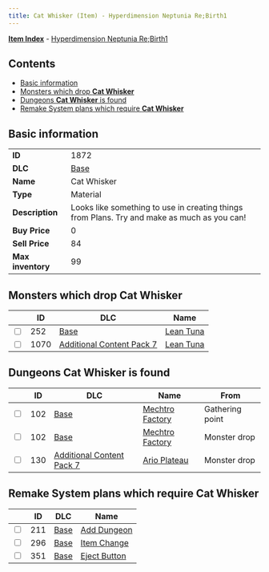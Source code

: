 ```yaml
---
title: Cat Whisker (Item) - Hyperdimension Neptunia Re;Birth1
---
```


[**Item Index**](/neptunia/rb1/item/index.html) - [Hyperdimension Neptunia Re;Birth1](/neptunia/rb1)

## Contents

- [Basic information](#basic-information)
- [Monsters which drop **Cat Whisker**](#monsters-which-drop-cat-whisker)
- [Dungeons **Cat Whisker** is found](#dungeons-cat-whisker-is-found)
- [Remake System plans which require **Cat Whisker**](#remake-system-plans-which-require-cat-whisker)

## Basic information

|   |   |
| -- | -- |
| **ID** | 1872 |
| **DLC** | [Base](/neptunia/rb1/dlc/1-base.html) |
| **Name** | Cat Whisker |
| **Type** | Material |
| **Description** | Looks like something to use in creating things from Plans. Try and make as much as you can! |
| **Buy Price** | 0 |
| **Sell Price** | 84 |
| **Max inventory** | 99 |


## Monsters which drop **Cat Whisker**

|    | ID | DLC | Name |
| -- | -- | --- | ---- |
| <input type="checkbox" id="rb1-monster-1-252" class="trackbox" /> | 252 | [Base](/neptunia/rb1/dlc/1-base.html) | [Lean Tuna](/neptunia/rb1/monster/1-252-lean-tuna.html) |
| <input type="checkbox" id="rb1-monster-16-1070" class="trackbox" /> | 1070 | [Additional Content Pack 7](/neptunia/rb1/dlc/16-pack7.html) | [Lean Tuna](/neptunia/rb1/monster/16-1070-lean-tuna.html) |


## Dungeons **Cat Whisker** is found

|    | ID | DLC | Name | From |
| -- | -- | --- | ---- | ---- |
| <input type="checkbox" id="rb1-dungeon-1-102" class="trackbox" /> | 102 | [Base](/neptunia/rb1/dlc/1-base.html) | [Mechtro Factory](/neptunia/rb1/dungeon/1-102-mechtro-factory.html) | Gathering point |
| <input type="checkbox" id="rb1-dungeon-1-102" class="trackbox" /> | 102 | [Base](/neptunia/rb1/dlc/1-base.html) | [Mechtro Factory](/neptunia/rb1/dungeon/1-102-mechtro-factory.html) | Monster drop |
| <input type="checkbox" id="rb1-dungeon-16-130" class="trackbox" /> | 130 | [Additional Content Pack 7](/neptunia/rb1/dlc/16-pack7.html) | [Ario Plateau](/neptunia/rb1/dungeon/16-130-ario-plateau.html) | Monster drop |


## Remake System plans which require **Cat Whisker**

|    | ID | DLC | Name |
| -- | -- | --- | ---- |
| <input type="checkbox" id="rb1-quest-1-211" class="trackbox" /> | 211 | [Base](/neptunia/rb1/dlc/1-base.html) | [Add Dungeon](/neptunia/rb1/quest/1-211-add-dungeon.html) |
| <input type="checkbox" id="rb1-quest-1-296" class="trackbox" /> | 296 | [Base](/neptunia/rb1/dlc/1-base.html) | [Item Change](/neptunia/rb1/quest/1-296-item-change.html) |
| <input type="checkbox" id="rb1-quest-1-351" class="trackbox" /> | 351 | [Base](/neptunia/rb1/dlc/1-base.html) | [Eject Button](/neptunia/rb1/quest/1-351-eject-button.html) |
